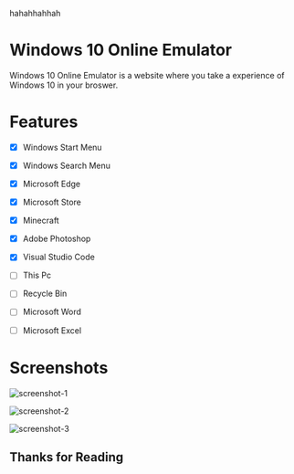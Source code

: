 hahahhahhah
# Windows 10 Online Emulator

Windows 10 Online Emulator is a website where you take a experience of Windows 10 in your broswer.

# Features

- [x]  Windows Start Menu
- [x]  Windows Search Menu
- [x]  Microsoft Edge
- [x]  Microsoft Store
- [x]  Minecraft
- [x]  Adobe Photoshop
- [x]  Visual Studio Code
- [ ]  This Pc
- [ ]  Recycle Bin
- [ ]  Microsoft Word
- [ ]  Microsoft Excel


# Screenshots
![screenshot-1](https://github.com/Web-Jit/Windows-10-Emulator/blob/main/images/screenshot-1.png?raw=true)

![screenshot-2](https://github.com/Web-Jit/Windows-10-Emulator/blob/main/images/screenshot-2.png?raw=true)

![screenshot-3](https://github.com/Web-Jit/Windows-10-Emulator/blob/main/images/screenshot-3.png?raw=true)


## Thanks for Reading 

